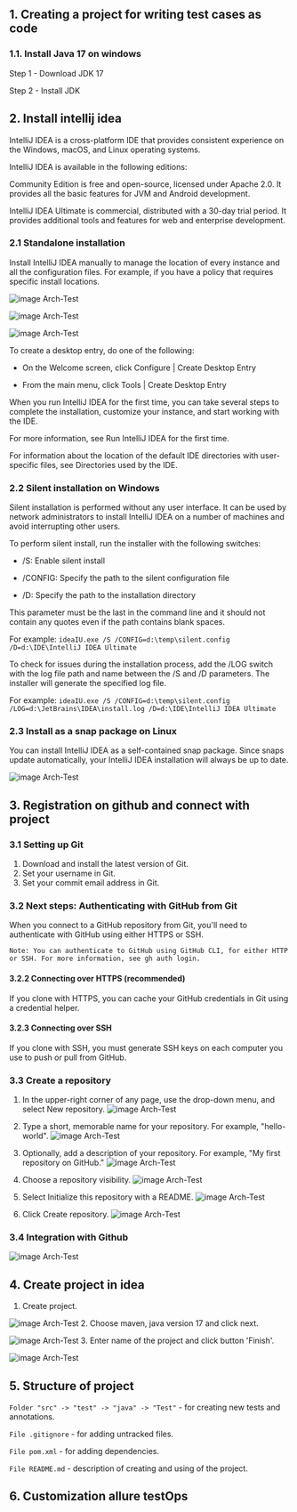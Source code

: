 ## 1. Creating a project for writing test cases as code

### 1.1. Install Java 17 on windows
Step 1 - Download JDK 17


Step 2 - Install JDK

## 2. Install intellij idea
IntelliJ IDEA is a cross-platform IDE that provides consistent experience on the Windows, macOS, and Linux operating systems.

IntelliJ IDEA is available in the following editions:

Community Edition is free and open-source, licensed under Apache 2.0. It provides all the basic features for JVM and Android development.

IntelliJ IDEA Ultimate is commercial, distributed with a 30-day trial period. It provides additional tools and features for web and enterprise development.

### 2.1 Standalone installation

Install IntelliJ IDEA manually to manage the location of every instance and all the configuration files. For example, if you have a policy that requires specific install locations.

![image Arch-Test](./assets/images/install_idea_windows.png)

![image Arch-Test](./assets/images/install_idea_macOs.png)

![image Arch-Test](./assets/images/install_idea_linux.png)

To create a desktop entry, do one of the following:

 - On the Welcome screen, click Configure | Create Desktop Entry

 - From the main menu, click Tools | Create Desktop Entry

When you run IntelliJ IDEA for the first time, you can take several steps to complete the installation, customize your instance, and start working with the IDE.

For more information, see Run IntelliJ IDEA for the first time.

For information about the location of the default IDE directories with user-specific files, see Directories used by the IDE.

### 2.2 Silent installation on Windows

Silent installation is performed without any user interface. It can be used by network administrators to install IntelliJ IDEA on a number of machines and avoid interrupting other users.

To perform silent install, run the installer with the following switches:

 - /S: Enable silent install

 - /CONFIG: Specify the path to the silent configuration file

 - /D: Specify the path to the installation directory

This parameter must be the last in the command line and it should not contain any quotes even if the path contains blank spaces.

For example: `ideaIU.exe /S /CONFIG=d:\temp\silent.config /D=d:\IDE\IntelliJ IDEA Ultimate`

To check for issues during the installation process, add the /LOG switch with the log file path and name between the /S and /D parameters. The installer will generate the specified log file. 

For example: `ideaIU.exe /S /CONFIG=d:\temp\silent.config /LOG=d:\JetBrains\IDEA\install.log /D=d:\IDE\IntelliJ IDEA Ultimate`

### 2.3 Install as a snap package on Linux

You can install IntelliJ IDEA as a self-contained snap package. Since snaps update automatically, your IntelliJ IDEA installation will always be up to date.

![image Arch-Test](./assets/images/install_idea_as_snap_package.png)

## 3. Registration on github and connect with project

### 3.1 Setting up Git

1. Download and install the latest version of Git.
2. Set your username in Git.
3. Set your commit email address in Git.

### 3.2 Next steps: Authenticating with GitHub from Git

When you connect to a GitHub repository from Git, you'll need to authenticate with GitHub using either HTTPS or SSH.

`Note: You can authenticate to GitHub using GitHub CLI, for either HTTP or SSH. For more information, see gh auth login.`

#### 3.2.2 Connecting over HTTPS (recommended)
If you clone with HTTPS, you can cache your GitHub credentials in Git using a credential helper.

#### 3.2.3 Connecting over SSH
If you clone with SSH, you must generate SSH keys on each computer you use to push or pull from GitHub.

### 3.3 Create a repository
1. In the upper-right corner of any page, use the  drop-down menu, and select New repository.
![image Arch-Test](./assets/images/new_repo.png)

2. Type a short, memorable name for your repository. For example, "hello-world".
![image Arch-Test](./assets/images/repo_name.png)

3. Optionally, add a description of your repository. For example, "My first repository on GitHub."
![image Arch-Test](./assets/images/repo_description.png)

4. Choose a repository visibility.
![image Arch-Test](./assets/images/repo_visibility.png)

5. Select Initialize this repository with a README.
![image Arch-Test](./assets/images/readme.png)

6. Click Create repository.
![image Arch-Test](./assets/images/create_repo_button.png)

### 3.4 Integration with Github
![image Arch-Test](./assets/images/connection_repo.png)

## 4. Create project in idea
1. Create project.

![image Arch-Test](./assets/images/create_idea_project.png)
2. Choose maven, java version 17 and click next.

![image Arch-Test](./assets/images/maven_proj.png)
3. Enter name of the project and click button 'Finish'.

![image Arch-Test](./assets/images/finish_project.png)

## 5. Structure of project

`Folder "src" -> "test" -> "java" -> "Test"` - for creating new tests and annotations.

`File .gitignore` - for adding untracked files. 

`File pom.xml` - for adding dependencies.

`File README.md` - description of creating and using of the project.

## 6. Customization allure testOps







